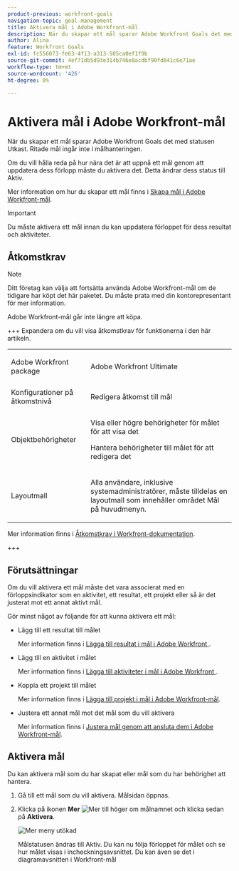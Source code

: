 ```yaml
---
product-previous: workfront-goals
navigation-topic: goal-management
title: Aktivera mål i Adobe Workfront-mål
description: När du skapar ett mål sparar Adobe Workfront Goals det med statusen Utkast. Ritade mål ingår inte i målhanteringen.
author: Alina
feature: Workfront Goals
exl-id: fc556073-fe63-4f13-a313-505ca0ef1f9b
source-git-commit: 4ef71db5d93e314b746e8acdbf90fd041c6e71ae
workflow-type: tm+mt
source-wordcount: '426'
ht-degree: 0%

---
```


# Aktivera mål i Adobe Workfront-mål

<!--Audited for P&P only: 4/2025-->

När du skapar ett mål sparar Adobe Workfront Goals det med statusen Utkast. Ritade mål ingår inte i målhanteringen.

Om du vill hålla reda på hur nära det är att uppnå ett mål genom att uppdatera dess förlopp måste du aktivera det. Detta ändrar dess status till Aktiv.

Mer information om hur du skapar ett mål finns i [Skapa mål i Adobe Workfront-mål](../../workfront-goals/goal-management/create-goals.md).

>[!IMPORTANT]
>
>Du måste aktivera ett mål innan du kan uppdatera förloppet för dess resultat och aktiviteter.


## Åtkomstkrav

>[!NOTE]
>
>Ditt företag kan välja att fortsätta använda Adobe Workfront-mål om de tidigare har köpt det här paketet. Du måste prata med din kontorepresentant för mer information.
>
>Adobe Workfront-mål går inte längre att köpa.

+++ Expandera om du vill visa åtkomstkrav för funktionerna i den här artikeln. 

<table style="table-layout:auto">
<col>
</col>
<col>
</col>
<tbody>
  <tr>
  <td> <p>Adobe Workfront package</p> </td> 
   <td> 
   <p>Adobe Workfront Ultimate</p>
   </td> 
  </tr> 
  <tr>
 <td role="rowheader">Konfigurationer på åtkomstnivå</td>
 <td> <p>Redigera åtkomst till mål</p> </td>
 </tr>
 <tr>
 <td role="rowheader">Objektbehörigheter</td>
 <td>
  <div>
  <p>Visa eller högre behörigheter för målet för att visa det</p>
  <p>Hantera behörigheter till målet för att redigera det</p>
  </div> </td>
 </tr>
<tr>
   <td role="rowheader"><p>Layoutmall</p></td>
   <td> <p>Alla användare, inklusive systemadministratörer, måste tilldelas en layoutmall som innehåller området Mål på huvudmenyn. </p>  
</td>
  </tr>
</tbody>
</table>

Mer information finns i [Åtkomstkrav i Workfront-dokumentation](/help/quicksilver/administration-and-setup/add-users/access-levels-and-object-permissions/access-level-requirements-in-documentation.md).

+++

<!--Old:
<table style="table-layout:auto">
<col>
</col>
<col>
</col>
<tbody>
 <tr> 
   <td role="rowheader">Adobe Workfront plan*</td> 
   <td> 
   <p>For the new plan and license structure:
  <ul><li>An Ultimate plan </li></ul>
   </p>
<p>For the current plan and license structure: 
<ul><li> A Pro or higher </li>
  <li>An Adobe Workfront Goals license in addition to a Workfront license.</li></ul></p>
   </td> 
  </tr>
 <tr>
 <td role="rowheader">Adobe Workfront license*</td>
 <td>
 <p>New license: Contributor or higher</p>
 Or
 <p>Current license: Request or higher</p> <p>For more information, see <a href="../../administration-and-setup/add-users/access-levels-and-object-permissions/wf-licenses.md" class="MCXref xref">Adobe Workfront licenses overview</a>.</p> </td>
 </tr>
 <tr>
 <td role="rowheader">Product*</td>
 <td>
  <p> New product requirement: Workfront</p>
 <p>Or</p>
  <p>Current product requirement: In addition to a Workfront license, you must purchase a license for Adobe Workfront Goals. </p> <p>For information, see <a href="../../workfront-goals/goal-management/access-needed-for-wf-goals.md" class="MCXref xref">Requirements to use Workfront Goals</a>. </p> </td>
 </tr>
 <tr>
 <td role="rowheader">Access level</td>
 <td> <p>Edit access to Goals</p> </td>
 </tr>
 <tr data-mc-conditions="">
 <td role="rowheader">Object permissions</td>
 <td>
  <div>
  <p>View or higher permissions to the goal to view it</p>
  <p>Manage permissions to the goal to edit it</p>
  <p>For information about sharing goals, see <a href="../../workfront-goals/workfront-goals-settings/share-a-goal.md" class="MCXref xref">Share a goal in Workfront Goals</a>. </p>
  </div> </td>
 </tr>
<tr>
   <td role="rowheader"><p>Layout template</p></td>
   <td> <p>All users, including Workfront administrators,  must be assigned a layout template that includes the Goals area in the Main Menu. </p>  
</td>
  </tr>
</tbody>
</table>-->

## Förutsättningar

Om du vill aktivera ett mål måste det vara associerat med en förloppsindikator som en aktivitet, ett resultat, ett projekt eller så är det justerat mot ett annat aktivt mål.

Gör minst något av följande för att kunna aktivera ett mål:

* Lägg till ett resultat till målet

  Mer information finns i [Lägga till resultat i mål i Adobe Workfront &#x200B;](../../workfront-goals/results-and-activities/add-results-to-goals.md).

* Lägg till en aktivitet i målet

  Mer information finns i [Lägga till aktiviteter i mål i Adobe Workfront &#x200B;](../../workfront-goals/results-and-activities/add-activities-to-goals.md).

* Koppla ett projekt till målet

  Mer information finns i [Lägga till projekt i mål i Adobe Workfront-mål](../results-and-activities/connect-projects-to-goals-overview.md).

* Justera ett annat mål mot det mål som du vill aktivera

  Mer information finns i [Justera mål genom att ansluta dem i Adobe Workfront-mål](../../workfront-goals/goal-alignment/align-goals-by-connecting-them.md).

## Aktivera mål

Du kan aktivera mål som du har skapat eller mål som du har behörighet att hantera.

1. Gå till ett mål som du vill aktivera. Målsidan öppnas.

1. Klicka på ikonen **Mer** ![Mer](../goal-management/assets/more-icon.png) till höger om målnamnet och klicka sedan på **Aktivera**.

   ![Mer meny utökad](assets/more-menu-on-goal-expanded-with-activate-unshimmed.png)

   Målstatusen ändras till Aktiv. Du kan nu följa förloppet för målet och se hur målet visas i incheckningsavsnittet. Du kan även se det i diagramavsnitten i Workfront-mål
